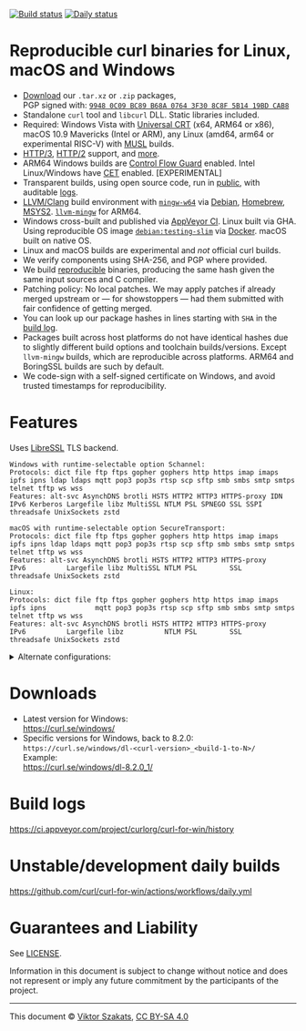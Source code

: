 <!--
Copyright (C) Viktor Szakats
SPDX-License-Identifier: CC-BY-SA-4.0
-->
[![Build status](https://ci.appveyor.com/api/projects/status/8yf6xjgq7u0cm013/branch/main?svg=true)](https://ci.appveyor.com/project/curlorg/curl-for-win/branch/main)
[![Daily status](https://github.com/curl/curl-for-win/actions/workflows/daily.yml/badge.svg)](https://github.com/curl/curl-for-win/actions/workflows/daily.yml)

# Reproducible curl binaries for Linux, macOS and Windows

- [Download](https://curl.se/windows/) our
  `.tar.xz` or `.zip` packages,<br>PGP signed with:
  [`9948 0C09 BC89 B68A 0764 3F30 8C8F 5B14 19BD CAB8`](https://raw.githubusercontent.com/curl/curl-for-win/main/sign-pkg-public.asc)
- Standalone `curl` tool and `libcurl` DLL. Static libraries included.
- Required: Windows Vista with
  [Universal CRT](https://support.microsoft.com/topic/update-for-universal-c-runtime-in-windows-322bf30f-4735-bb94-3949-49f5c49f4732)
  (x64, ARM64 or x86), macOS 10.9 Mavericks (Intel or ARM),
  any Linux (amd64, arm64 or experimental RISC-V) with
  [MUSL](https://en.wikipedia.org/wiki/Musl) builds.
- [HTTP/3](https://en.wikipedia.org/wiki/HTTP/3),
  [HTTP/2](https://en.wikipedia.org/wiki/HTTP/2) support,
  and [more](#features).
- ARM64 Windows builds are
  [Control Flow Guard](https://learn.microsoft.com/windows/win32/secbp/control-flow-guard)
  enabled. Intel Linux/Windows have
  [CET](https://www.intel.com/content/www/us/en/developer/articles/technical/technical-look-control-flow-enforcement-technology.html)
  enabled. [EXPERIMENTAL]
- Transparent builds, using open source code, run in
  [public](https://ci.appveyor.com/project/curlorg/curl-for-win/branch/main),
  with auditable [logs](#build-logs).
- [LLVM/Clang](https://clang.llvm.org/) build environment with
  [`mingw-w64`](https://sourceforge.net/p/mingw-w64/) via
  [Debian](https://packages.debian.org/testing/mingw-w64),
  [Homebrew](https://formulae.brew.sh/formula/mingw-w64),
  [MSYS2](https://www.msys2.org/).
  [`llvm-mingw`](https://github.com/mstorsjo/llvm-mingw) for ARM64.
- Windows cross-built and published via
  [AppVeyor CI](https://www.appveyor.com/). Linux built via GHA.
  Using reproducible OS image
  [`debian:testing-slim`](https://github.com/debuerreotype/docker-debian-artifacts/tree/dist-amd64/testing/slim)
  via [Docker](https://hub.docker.com/_/debian/). macOS built on native OS.
- Linux and macOS builds are experimental and *not* official curl builds.
- We verify components using SHA-256, and PGP where provided.
- We build [reproducible](https://reproducible-builds.org/) binaries,
  producing the same hash given the same input sources and C compiler.
- Patching policy: No local patches. We may apply patches if already merged
  upstream or &mdash; for showstoppers &mdash; had them submitted with fair
  confidence of getting merged.
- You can look up our package hashes in lines starting with `SHA` in the
  [build log](https://ci.appveyor.com/project/curlorg/curl-for-win/branch/main).
- Packages built across host platforms do not have identical hashes due to
  slightly different build options and toolchain builds/versions. Except
  `llvm-mingw` builds, which are reproducible across platforms. ARM64 and
  BoringSSL builds are such by default.
- We code-sign with a self-signed certificate on Windows, and avoid trusted
  timestamps for reproducibility.

# Features

Uses [LibreSSL](https://www.libressl.org/) TLS backend.

```
Windows with runtime-selectable option Schannel:
Protocols: dict file ftp ftps gopher gophers http https imap imaps ipfs ipns ldap ldaps mqtt pop3 pop3s rtsp scp sftp smb smbs smtp smtps telnet tftp ws wss
Features: alt-svc AsynchDNS brotli HSTS HTTP2 HTTP3 HTTPS-proxy IDN IPv6 Kerberos Largefile libz MultiSSL NTLM PSL SPNEGO SSL SSPI threadsafe UnixSockets zstd

macOS with runtime-selectable option SecureTransport:
Protocols: dict file ftp ftps gopher gophers http https imap imaps ipfs ipns ldap ldaps mqtt pop3 pop3s rtsp scp sftp smb smbs smtp smtps telnet tftp ws wss
Features: alt-svc AsynchDNS brotli HSTS HTTP2 HTTP3 HTTPS-proxy     IPv6          Largefile libz MultiSSL NTLM PSL        SSL      threadsafe UnixSockets zstd

Linux:
Protocols: dict file ftp ftps gopher gophers http https imap imaps ipfs ipns            mqtt pop3 pop3s rtsp scp sftp smb smbs smtp smtps telnet tftp ws wss
Features: alt-svc AsynchDNS brotli HSTS HTTP2 HTTP3 HTTPS-proxy     IPv6          Largefile libz          NTLM PSL        SSL      threadsafe UnixSockets zstd
```
<details><summary>Alternate configurations:</summary><p>

```
"noh3", HTTP/2:
Protocols: dict file ftp ftps gopher gophers http https imap imaps ipfs ipns ldap ldaps mqtt pop3 pop3s rtsp scp sftp smb smbs smtp smtps telnet tftp ws wss
Features: alt-svc AsynchDNS brotli HSTS HTTP2       HTTPS-proxy IDN IPv6 Kerberos Largefile libz MultiSSL NTLM PSL SPNEGO SSL SSPI threadsafe UnixSockets zstd

"mini", without brotli and zstd, with OS TLS backend (Schannel, SecureTransport) if available:
Protocols: dict file ftp ftps gopher gophers http https imap imaps ipfs ipns ldap ldaps mqtt pop3 pop3s rtsp scp sftp smb smbs smtp smtps telnet tftp ws wss
Features: alt-svc AsynchDNS        HSTS HTTP2       HTTPS-proxy IDN IPv6 Kerberos Largefile libz          NTLM PSL SPNEGO SSL SSPI threadsafe UnixSockets

"micro", without libssh2:
Protocols: dict file ftp ftps gopher gophers http https imap imaps ipfs ipns ldap ldaps mqtt pop3 pop3s rtsp          smb smbs smtp smtps telnet tftp ws wss
Features: alt-svc AsynchDNS        HSTS HTTP2       HTTPS-proxy IDN IPv6 Kerberos Largefile libz          NTLM PSL SPNEGO SSL SSPI threadsafe UnixSockets

"nano", HTTP/1.1:
Protocols: dict file ftp ftps gopher gophers http https imap imaps ipfs ipns ldap ldaps mqtt pop3 pop3s rtsp          smb smbs smtp smtps telnet tftp ws wss
Features:         AsynchDNS        HSTS             HTTPS-proxy IDN IPv6 Kerberos Largefile libz          NTLM PSL SPNEGO SSL SSPI threadsafe UnixSockets

"pico", HTTP/1.1-only:
Protocols:                                   http https            ipfs ipns
Features:         AsynchDNS        HSTS             HTTPS-proxy     IPv6          Largefile libz               PSL        SSL SSPI threadsafe
```
</p></details>

# Downloads

* Latest version for Windows:
  <br><https://curl.se/windows/>
* Specific versions for Windows, back to 8.2.0:<br>
  `https://curl.se/windows/dl-<curl-version>_<build-1-to-N>/`
  <br>Example:
  <br><https://curl.se/windows/dl-8.2.0_1/>

# Build logs

<https://ci.appveyor.com/project/curlorg/curl-for-win/history>

# Unstable/development daily builds

<https://github.com/curl/curl-for-win/actions/workflows/daily.yml>

# Guarantees and Liability

See [LICENSE](LICENSE.md).

Information in this document is subject to change without notice and does
not represent or imply any future commitment by the participants of the
project.

---
This document &copy; [Viktor Szakats](https://vsz.me/),
[CC BY-SA 4.0](https://creativecommons.org/licenses/by-sa/4.0/)
